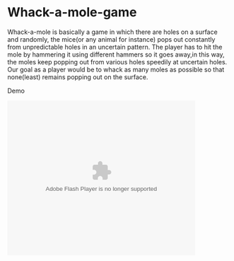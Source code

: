 # Whack-a-mole-game
Whack-a-mole is basically a game in which there are holes on a surface and randomly,  the mice(or any animal for instance) pops out constantly from unpredictable holes in an uncertain pattern.  The player has to hit the mole by hammering it using different hammers so it goes away,in this way, the moles  keep popping out from various holes speedily at uncertain holes. Our goal as a player would be to whack as   many moles as possible so that none(least) remains popping out on the surface. 

Demo 

<object width="425" height="350">
  <param name="movie" value="http://https://www.youtube.com/watch?v=WXZU4MgGGlg" />
  <param name="wmode" value="transparent" />
  <embed src="https://www.youtube.com/watch?v=WXZU4MgGGlg"
         type="application/x-shockwave-flash"
         wmode="transparent" width="425" height="350" />
</object>


